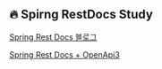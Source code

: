 ## 🔥 Spirng RestDocs Study

[Spring Rest Docs 블로그](https://haebing.tistory.com/114)

[Spring Rest Docs + OpenApi3](https://haebing.tistory.com/119)
